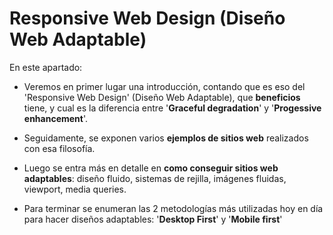 # Responsive Web Design (Diseño Web Adaptable)

En este apartado:

- Veremos en primer lugar una introducción, contando que es eso del 'Responsive Web Design' (Diseño Web Adaptable), que **beneficios** tiene, y cual es la diferencia entre '**Graceful degradation**' y '**Progessive enhancement**'.

- Seguidamente, se exponen varios **ejemplos de sitios web** realizados con esa filosofía.

- Luego se entra más en detalle en **como conseguir sitios web adaptables**: diseño fluido, sistemas de rejilla, imágenes fluidas, viewport, media queries.

- Para terminar se enumeran las 2 metodologías más utilizadas hoy en día para hacer diseños adaptables: '**Desktop First**' y '**Mobile first**'
